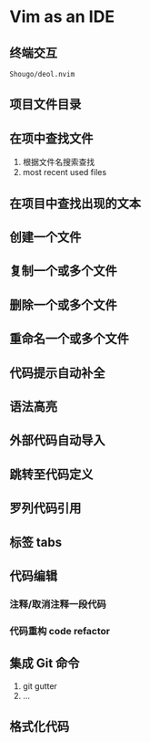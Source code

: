 # Vim as an IDE

## 终端交互

`Shougo/deol.nvim`

## 项目文件目录


## 在项中查找文件

 1. 根据文件名搜索查找
 2. most recent used files


## 在项目中查找出现的文本


## 创建一个文件


## 复制一个或多个文件


## 删除一个或多个文件


## 重命名一个或多个文件


## 代码提示自动补全


## 语法高亮


## 外部代码自动导入


## 跳转至代码定义


## 罗列代码引用


## 标签 tabs


## 代码编辑

### 注释/取消注释一段代码
### 代码重构 code refactor


## 集成 Git 命令

 1. git gutter
 2. ...

## 格式化代码
